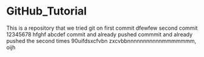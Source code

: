 # GitHub_Tutorial
This is a repository that we tried git on
first commit
dfewfew
second commit
12345678
hfghf
abcdef
commit and already pushed
commmit and already pushed the second times
90uifdsxcfvbn
zxcvbbnnnnnnnnnnnmmmmmmm,
oijh
